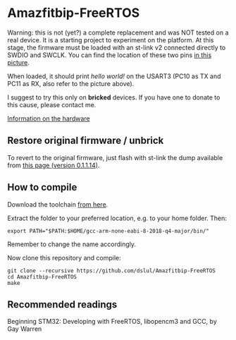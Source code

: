 # Amazfitbip-FreeRTOS
Warning: this is not (yet?) a complete replacement and was NOT tested on a real device. It is a starting project to experiment on the platform. At this stage,
the firmware must be loaded with an st-link v2 connected directly to SWDIO and SWCLK. You can find the location of these two pins [in this picture](https://github.com/amazfitbip/documentation/blob/master/images/Amazfit_BIP_top_00.png).

When loaded, it should print *hello world!* on the USART3 (PC10 as TX and PC11 as RX, also refer to the picture above).

I suggest to try this only on **bricked** devices. If you have one to donate to this cause, please contact me.

[Information on the hardware](https://github.com/amazfitbip/documentation)

## Restore original firmware / unbrick
To revert to the original firmware, just flash with st-link the dump available from [this page (version 0.1.1.14)](https://myamazfit.ru/threads/bip-instrukcija-po-vosstanovleniju-chasov-raskirpichivaniju-s-ispolzovaniem-programmatora-st-link-v2.537/).

## How to compile
Download the toolchain [from here](https://developer.arm.com/open-source/gnu-toolchain/gnu-rm/downloads).

Extract the folder to your preferred location, e.g. to your home folder. Then:

    export PATH="$PATH:$HOME/gcc-arm-none-eabi-8-2018-q4-major/bin/"

Remember to change the name accordingly.

Now clone this repository and compile:

    git clone --recursive https://github.com/dslul/Amazfitbip-FreeRTOS
    cd Amazfitbip-FreeRTOS
    make

## Recommended readings
Beginning STM32: Developing with FreeRTOS, libopencm3 and GCC, by Gay Warren
